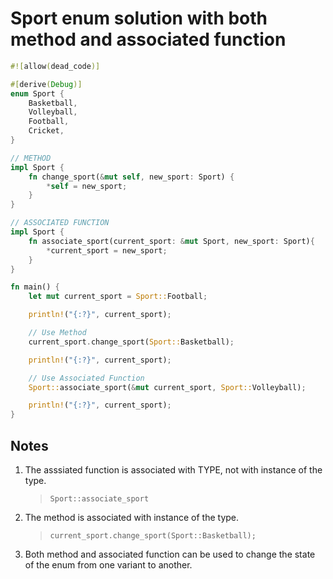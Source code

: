 # Sport enum solution with both method and associated function

```rust
#![allow(dead_code)]

#[derive(Debug)]
enum Sport {
    Basketball,
    Volleyball,
    Football,
    Cricket,
}

// METHOD
impl Sport {
    fn change_sport(&mut self, new_sport: Sport) {
        *self = new_sport;
    }
}

// ASSOCIATED FUNCTION
impl Sport {
    fn associate_sport(current_sport: &mut Sport, new_sport: Sport){
        *current_sport = new_sport;
    }
}

fn main() {
    let mut current_sport = Sport::Football;

    println!("{:?}", current_sport);

    // Use Method
    current_sport.change_sport(Sport::Basketball);

    println!("{:?}", current_sport);

    // Use Associated Function
    Sport::associate_sport(&mut current_sport, Sport::Volleyball);

    println!("{:?}", current_sport);
}
```

## Notes

1. The asssiated function is associated with TYPE, not with instance of the type.

    > `Sport::associate_sport`

2. The method is associated with instance of the type.

    > `current_sport.change_sport(Sport::Basketball);`

3. Both method and associated function can be used to change the state of the enum from one variant to another.
